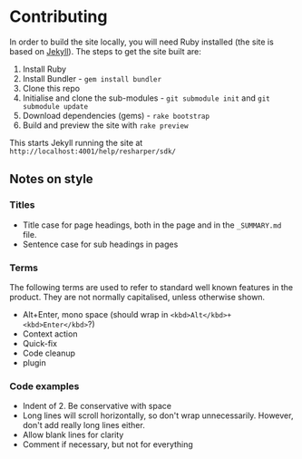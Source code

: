 # Contributing

In order to build the site locally, you will need Ruby installed (the site is based on [Jekyll](http://jekyllrb.com)). The steps to get the site built are:

1. Install Ruby
2. Install Bundler - `gem install bundler`
3. Clone this repo
4. Initialise and clone the sub-modules - `git submodule init` and `git submodule update`
5. Download dependencies (gems) - `rake bootstrap`
6. Build and preview the site with `rake preview`

This starts Jekyll running the site at `http://localhost:4001/help/resharper/sdk/`

## Notes on style

### Titles

* Title case for page headings, both in the page and in the `_SUMMARY.md` file.
* Sentence case for sub headings in pages

### Terms

The following terms are used to refer to standard well known features in the product. They are not normally capitalised, unless otherwise shown.

* Alt+Enter, mono space (should wrap in `<kbd>Alt</kbd>+<kbd>Enter</kbd>`?)
* Context action
* Quick-fix
* Code cleanup
* plugin

### Code examples

* Indent of 2. Be conservative with space
* Long lines will scroll horizontally, so don't wrap unnecessarily. However, don't add really long lines either.
* Allow blank lines for clarity
* Comment if necessary, but not for everything
